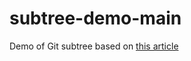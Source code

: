 # subtree-demo-main
Demo of Git subtree based on [this article](https://medium.com/@porteneuve/mastering-git-subtrees-943d29a798ec#.mxwgscjs5)
